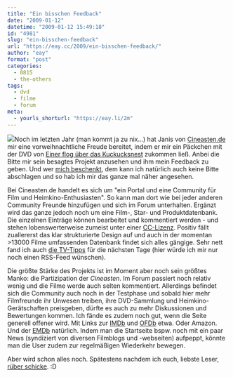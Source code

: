 ```yaml
---
title: "Ein bisschen Feedback"
date: "2009-01-12"
datetime: "2009-01-12 15:49:18"
id: "4981"
slug: "ein-bisschen-feedback"
url: "https://eay.cc/2009/ein-bisschen-feedback/"
author: "eay"
format: "post"
categories:
  - 0815
  - the-others
tags:
  - dvd
  - filme
  - forum
meta:
  - yourls_shorturl: "https://eay.li/2m"
---
```


![](/uploads/2009/cineastende.gif)Noch im letzten Jahr (man kommt ja zu nix...) hat Janis von [Cineasten.de](http://www.cineasten.de/) mir eine vorweihnachtliche Freude bereitet, indem er mir ein Päckchen mit der DVD von [Einer flog über das Kuckucksnest](http://de.wikipedia.org/wiki/Einer_flog_%C3%BCber_das_Kuckucksnest) zukommen ließ. Anbei die Bitte mir sein besagtes Projekt anzusehen und ihm mein Feedback zu geben. Und wer [mich beschenkt](http://eay.cc/support/), dem kann ich natürlich auch keine Bitte abschlagen und so hab ich mir das ganze mal näher angesehen.

Bei Cineasten.de handelt es sich um "ein Portal und eine Community für Film und Heimkino-Enthusiasten". So kann man dort wie bei jeder anderen Community Freunde hinzufügen und sich im Forum unterhalten. Ergänzt wird das ganze jedoch noch um eine Film-, Star- und Produktdatenbank. Die einzelnen Einträge können bearbeitet und kommentiert werden - und stehen lobenswerterweise zumeist unter einer [CC-Lizenz](http://creativecommons.org/). Positiv fällt zuallererst das klar strukturierte Design auf und auch in der momentan >13000 Filme umfassenden Datenbank findet sich alles gängige. Sehr nett fand ich auch [die TV-Tipps](http://www.cineasten.de/tv/) für die nächsten Tage (hier würde ich mir nur noch einen RSS-Feed wünschen).

Die größte Stärke des Projekts ist im Moment aber noch sein größtes Manko: die Partizipation der _Cineasten_. Im Forum passiert noch relativ wenig und die Filme werde auch selten kommentiert. Allerdings befindet sich die Community auch noch in der Testphase und sobald hier mehr Filmfreunde ihr Unwesen treiben, ihre DVD-Sammlung und Heimkino-Gerätschaften preisgeben, dürfte es auch zu mehr Diskussionen und Bewertungen kommen. Ich fände es zudem noch gut, wenn die Seite generell offener wird. Mit Links zur [IMDb](http://www.imdb.com/) und [OFDb](http://www.ofdb.de/) etwa. Oder Amazon. Und der [EMDb](http://eay.cc/emdb/) natürlich. Indem man die Startseite bspw. noch mit ein paar News (syndiziert von diversen Filmblogs und -webseiten) aufpeppt, könnte man die User zudem zur regelmäßigen Wiederkehr bewegen.

Aber wird schon alles noch. Spätestens nachdem ich euch, liebste Leser, [rüber schicke](http://www.cineasten.de/). :D
